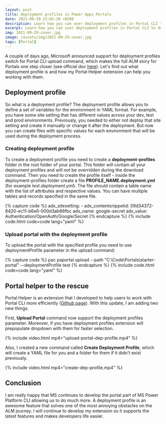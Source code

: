 ```yaml
---
layout: post
title: Deployment profiles in Power Apps Portals
date: 2021-09-29 22:01:20 +0200
description: Learn how you can user deployment profiles in Portal CLI to deploy environment specific variables
excerpt: Learn how you can user deployment profiles in Portal CLI to deploy environment specific variables
img: 2021-09-29-cover.jpg
image: /assets/img/2021-09-29-cover.jpg
tags: [Portal]
---
```


A couple of days ago, Microsoft announced support for deployment profiles switch for Portal CLI upload command, which makes the full ALM story for Portals one step closer (see official doc [here](https://docs.microsoft.com/en-us/powerapps/maker/portals/power-apps-cli#use-deployment-profile)). Let's find out what deployment profile is and how my Portal Helper extension can help you working with them.

## Deployment profile

So what is a deployment profile? The deployment profile allows you to define a set of variables for the environment in YAML format. For example, you have some site setting that has different values across your dev, test and prod environments. Previously, you needed to either not deploy that site setting and create it manually or change it after the deployment. But now you can create files with specific values for each environment that will be used during the deployment process.

### Creating deployment profile

To create a deployment profile you need to create a **deployment-profiles** folder in the root folder of your portal. This folder will contain all your deployment profiles and will not be overridden during the download command. Then you need to create the profile itself - inside the deployment-profiles folder create a file **PROFILE_NAME.deployment.yml** (for example *test.deployment.yml*). The file should contain a table name with the list of attributes and respective values. You can have multiple tables and records specified in the same file.

{% capture code %}
adx_sitesetting:
    - adx_contentsnippetid: 09d34372-8420-ec11-b6e6-000d3ab86fbc
      adx_name: google-secret
      adx_value:  Authentication/OpenAuth/Google/Secret
{% endcapture %}
{% include code.html code=code lang="yaml" %}

### Upload portal with the deployment profile

To upload the portal with the specified profile you need to use deploymentProfile parameter in the upload command:

{% capture code %}
pac paportal upload --path "C:\Code\Portals\starter-portal" --deploymentProfile test
{% endcapture %}
{% include code.html code=code lang="yaml" %}

## Portal helper to the rescue

Portal Helper is an extension that I developed to help users to work with Portal CLI more efficiently ([Github page](https://github.com/OOlashyn/portal-helper-vscode)). With this update, I am adding two new things.

First, **Upload Portal** command now support the deployment profiles parameter. Moreover, if you have deployment profiles extension will prepopulate dropdown with them for faster selection.

{% include video.html mp4="upload-portal-dep-profile.mp4" %}

Also, I created a new command called **Create Deployment Profile**, which will create a YAML file for you and a folder for them if it didn't exist previously.

{% include video.html mp4="create-dep-profile.mp4" %}

## Conclusion

I am really happy that MS continues to develop the portal part of MS Power Platform CLI allowing us to do much more. A deployment profile is an awesome feature that solves one of the most annoying obstacles on the ALM journey. I will continue to develop my extension so it supports the latest features and makes developers life easier.
